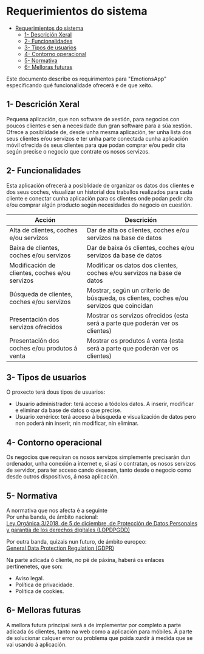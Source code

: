 # Requerimientos do sistema

- [Requerimientos do sistema](#requerimientos-do-sistema)
  - [1- Descrición Xeral](#1--descrición-xeral)
  - [2- Funcionalidades](#2--funcionalidades)
  - [3- Tipos de usuarios](#3--tipos-de-usuarios)
  - [4- Contorno operacional](#4--contorno-operacional)
  - [5- Normativa](#5--normativa)
  - [6- Melloras futuras](#6--melloras-futuras)

Este documento describe os requirimentos para "EmotionsApp" especificando qué funcionalidade ofrecerá e de que xeito.

## 1- Descrición Xeral

Pequena aplicación, que non software de xestión, para negocios con poucos clientes e sen a necesidade dun gran software para a súa xestión. Ofrece a posiblidade de, desde unha mesma aplicación, ter unha lista dos seus clientes e/ou servizos e ter unha parte conectada cunha aplicación móvil ofrecida ós seus clientes para que podan comprar e/ou pedir cita según precise o negocio que contrate os nosos servizos.

## 2- Funcionalidades

Esta aplicación ofrecerá a posiblidade de organizar os datos dos clientes e dos seus coches, visualizar un historial dos traballos realizados para cada cliente e conectar cunha aplicación para os clientes onde podan pedir cita e/ou comprar algún producto según necesidades do negocio en cuestión.

| Acción | Descrición  |
|--------|-------------|
|  Alta de clientes, coches e/ou servizos  |  Dar de alta os clientes, coches e/ou servizos na base de datos  |
|  Baixa de clientes, coches e/ou servizos  |  Dar de baixa ós clientes, coches e/ou servizos da base de datos  |
|  Modificación de clientes, coches e/ou servizos  |  Modificar os datos dos clientes, coches e/ou servizos na base de datos  |
|  Búsqueda de clientes, coches e/ou servizos  |  Mostrar, según un criterio de búsqueda, os clientes, coches e/ou servizos que coincidan  |
|  Presentación dos servizos ofrecidos  |  Mostrar os servizos ofrecidos (esta será a parte que poderán ver os clientes)  |
|  Presentación dos coches e/ou produtos á venta  |  Mostrar os produtos á venta (esta será a parte que poderán ver os clientes)  |
## 3- Tipos de usuarios

O proxecto terá dous tipos de usuarios:  
 - Usuario administrador: terá acceso a tódolos datos. A inserir, modificar e eliminar da base de datos o que precise.  
 - Usuario xenérico: terá acceso á búsqueda e visualización de datos pero non poderá nin inserir, nin modificar, nin eliminar.

## 4- Contorno operacional

Os negocios que requiran os nosos servizos simplemente precisarán dun ordenador, unha conexión a internet e, si así o contratan, os nosos servizos de servidor, para ter acceso cando desexen, tanto desde o negocio como desde outros dispositivos, á nosa aplicación.
## 5- Normativa

A normativa que nos afecta é a seguinte  
Por unha banda, de ámbito nacional:  
[Ley Orgánica 3/2018, de 5 de diciembre, de Protección de Datos Personales y garantía de los derechos digitales (LOPDPGDD)](https://www.boe.es/buscar/act.php?id=BOE-A-2018-16673)  

Por outra banda, quizais nun futuro, de ámbito europeo:  
[General Data Protection Regulation (GDPR)](https://eur-lex.europa.eu/eli/reg/2016/679/oj)  

Na parte adicada ó cliente, no pé de páxina, haberá os enlaces pertinenetes, que son:  
 - Aviso legal.
 - Política de privacidade.
 - Política de cookies.  

## 6- Melloras futuras

A mellora futura principal será a de implementar por completo a parte adicada ós clientes, tanto na web como a aplicación para móbiles. Á parte de solucionar calquer error ou problema que poida xurdir á medida que se vai usando á aplicación.